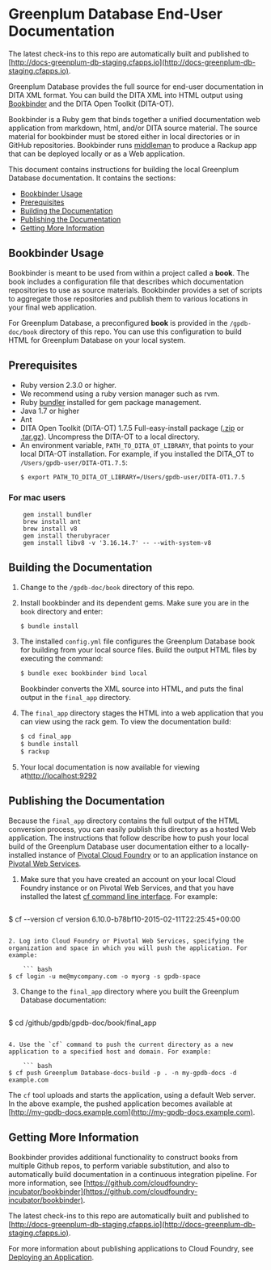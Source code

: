 # Greenplum Database End-User Documentation

The latest check-ins to this repo are automatically built and published to [http://docs-greenplum-db-staging.cfapps.io](http://docs-greenplum-db-staging.cfapps.io).

Greenplum Database provides the full source for end-user documentation in DITA XML format. You can build the DITA XML into HTML output using [Bookbinder](https://github.com/cloudfoundry-incubator/bookbinder) and the DITA Open Toolkit (DITA-OT).  

Bookbinder is a Ruby gem that binds together a unified documentation web application from markdown, html, and/or DITA source material. The source material for bookbinder must be stored either in local directories or in GitHub repositories. Bookbinder runs [middleman](http://middlemanapp.com/) to produce a Rackup app that can be deployed locally or as a Web application.

This document contains instructions for building the local Greenplum Database documentation. It contains the sections:

* [Bookbinder Usage](#usage)
* [Prerequisites](#prereq)
* [Building the Documentation](#building)
* [Publishing the Documentation](#publishing)
* [Getting More Information](#moreinfo)

<a name="usage"></a>
## Bookbinder Usage

Bookbinder is meant to be used from within a project called a **book**. The book includes a configuration file that describes which documentation repositories to use as source materials. Bookbinder provides a set of scripts to aggregate those repositories and publish them to various locations in your final web application.

For Greenplum Database, a preconfigured **book** is provided in the `/gpdb-doc/book` directory of this repo.  You can use this configuration to build HTML for Greenplum Database on your local system.

<a name="prereq"></a>
## Prerequisites

* Ruby version 2.3.0 or higher.
* We recommend using a ruby version manager such as rvm.
* Ruby [bundler](http://bundler.io/) installed for gem package management.
* Java 1.7 or higher
* Ant
* DITA Open Toolkit (DITA-OT) 1.7.5 Full-easy-install package ([.zip](https://sourceforge.net/projects/dita-ot/files/DITA-OT%20Stable%20Release/DITA%20Open%20Toolkit%201.7/DITA-OT1.7.5_full_easy_install_bin.zip/download) or [.tar.gz](https://sourceforge.net/projects/dita-ot/files/DITA-OT%20Stable%20Release/DITA%20Open%20Toolkit%201.7/DITA-OT1.7.5_full_easy_install_bin.tar.gz/download)). Uncompress the DITA-OT to a local directory.
* An environment variable, `PATH_TO_DITA_OT_LIBRARY`, that points to your local DITA-OT installation. For example, if you installed the DITA_OT to `/Users/gpdb-user/DITA-OT1.7.5`:
    ``` bash
    $ export PATH_TO_DITA_OT_LIBRARY=/Users/gpdb-user/DITA-OT1.7.5
    ```

### For mac users 
```
    gem install bundler
    brew install ant
    brew install v8
    gem install therubyracer
    gem install libv8 -v '3.16.14.7' -- --with-system-v8
```

<a name="building"></a>
## Building the Documentation

1. Change to the `/gpdb-doc/book` directory of this repo.

2. Install bookbinder and its dependent gems. Make sure you are in the `book` directory and enter:
    ``` bash
    $ bundle install
    ```

3. The installed `config.yml` file configures the Greenplum Database book for building from your local source files.  Build the output HTML files by executing the command:
    ``` bash
    $ bundle exec bookbinder bind local
    ```

   Bookbinder converts the XML source into HTML, and puts the final output in the `final_app` directory.
  
5. The `final_app` directory stages the HTML into a web application that you can view using the rack gem. To view the documentation build:

    ``` bash
    $ cd final_app
    $ bundle install
    $ rackup
    ```

6. Your local documentation is now available for viewing at[http://localhost:9292](http://localhost:9292)

<a name="publishing"></a>
## Publishing the Documentation
Because the `final_app` directory contains the full output of the HTML conversion process, you can easily publish this directory as a hosted Web application. The instructions that follow describe how to push your local build of the Greenplum Database user documentation either to a locally-installed instance of [Pivotal Cloud Foundry](http://cloudfoundry.org/index.html) or to an application instance on [Pivotal Web Services](https://run.pivotal.io/).  

1. Make sure that you have created an account on your local Cloud Foundry instance or on Pivotal Web Services, and that you have installed the latest [cf command line interface](http://docs.cloudfoundry.org/devguide/installcf/). For example:

    ``` bash
$ cf --version
cf version 6.10.0-b78bf10-2015-02-11T22:25:45+00:00
```

2. Log into Cloud Foundry or Pivotal Web Services, specifying the organization and space in which you will push the application. For example:

    ``` bash
$ cf login -u me@mycompany.com -o myorg -s gpdb-space
```

3. Change to the `final_app` directory where you built the Greenplum Database documentation:

    ``` bash
$ cd /github/gpdb/gpdb-doc/book/final_app
```
        
4. Use the `cf` command to push the current directory as a new application to a specified host and domain. For example:

    ``` bash
$ cf push Greenplum Database-docs-build -p . -n my-gpdb-docs -d example.com 
```

  The `cf` tool uploads and starts the application, using a default Web server. In the above example, the pushed application becomes available at [http://my-gpdb-docs.example.com](http://my-gpdb-docs.example.com).

<a name="moreinfo"></a>  
## Getting More Information

Bookbinder provides additional functionality to construct books from multiple Github repos, to perform variable substitution, and also to automatically build documentation in a continuous integration pipeline.  For more information, see [https://github.com/cloudfoundry-incubator/bookbinder](https://github.com/cloudfoundry-incubator/bookbinder).

The latest check-ins to this repo are automatically built and published to [http://docs-greenplum-db-staging.cfapps.io](http://docs-greenplum-db-staging.cfapps.io).

For more information about publishing applications to Cloud Foundry, see [Deploying an Application](http://docs.pivotal.io/pivotalcf/devguide/deploy-apps/deploy-app.html).
